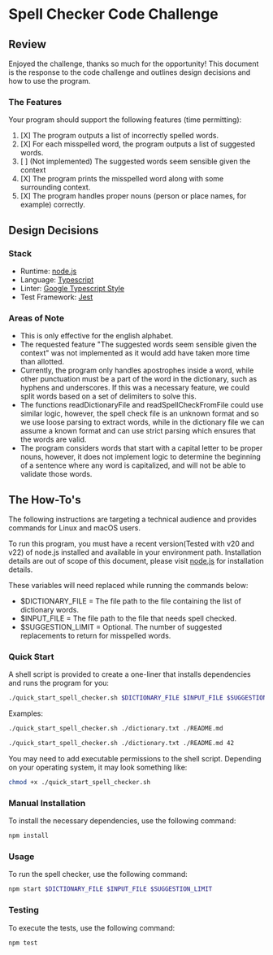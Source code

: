 # Spell Checker Code Challenge

## Review

Enjoyed the challenge, thanks so much for the opportunity! This document is the response to the code challenge and outlines design decisions and how to use the program.

### The Features

Your program should support the following features (time permitting):

1. [X] The program outputs a list of incorrectly spelled words.
2. [X] For each misspelled word, the program outputs a list of suggested words.
3. [ ] (Not implemented) The suggested words seem sensible given the context
4. [X] The program prints the misspelled word along with some surrounding context.
5. [X] The program handles proper nouns (person or place names, for example) correctly.

## Design Decisions

### Stack

- Runtime: [node.js](https://nodejs.org/en)
- Language: [Typescript](https://www.typescriptlang.org/)
- Linter: [Google Typescript Style](https://github.com/google/gts)
- Test Framework: [Jest](https://jestjs.io/)

### Areas of Note

- This is only effective for the english alphabet.
- The requested feature "The suggested words seem sensible given the context" was not implemented as it would add have taken more time than allotted.
- Currently, the program only handles apostrophes inside a word, while other punctuation must be a part of the word in the dictionary, such as hyphens and underscores. If this was a necessary feature, we could split words based on a set of delimiters to solve this.
- The functions readDictionaryFile and readSpellCheckFromFile could use similar logic, however, the spell check file is an unknown format and so we use loose parsing to extract words, while in the dictionary file we can assume a known format and can use strict parsing which ensures that the words are valid.
- The program considers words that start with a capital letter to be proper nouns, however, it does not implement logic to determine the beginning of a sentence where any word is capitalized, and will not be able to validate those words.

## The How-To's

The following instructions are targeting a technical audience and provides commands for Linux and macOS users.

To run this program, you must have a recent version(Tested with v20 and v22) of node.js installed and available in your environment path. Installation details are out of scope of this document, please visit [node.js](https://nodejs.org/en) for installation details.

These variables will need replaced while running the commands below:

- $DICTIONARY_FILE = The file path to the file containing the list of dictionary words. 
- $INPUT_FILE = The file path to the file that needs spell checked.
- $SUGGESTION_LIMIT = Optional. The number of suggested replacements to return for misspelled words.

### Quick Start

A shell script is provided to create a one-liner that installs dependencies and runs the program for you:

```bash
./quick_start_spell_checker.sh $DICTIONARY_FILE $INPUT_FILE $SUGGESTION_LIMIT
```

Examples:

```bash
./quick_start_spell_checker.sh ./dictionary.txt ./README.md

./quick_start_spell_checker.sh ./dictionary.txt ./README.md 42
```

You may need to add executable permissions to the shell script. Depending on your operating system, it may look something like:

```bash
chmod +x ./quick_start_spell_checker.sh
```

### Manual Installation

To install the necessary dependencies, use the following command:

```bash
npm install
```

### Usage

To run the spell checker, use the following command:

```bash
npm start $DICTIONARY_FILE $INPUT_FILE $SUGGESTION_LIMIT
```

### Testing

To execute the tests, use the following command:

```bash
npm test
```
